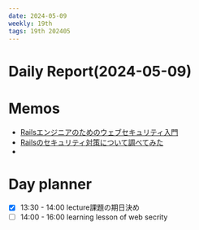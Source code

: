 ```yaml
---
date: 2024-05-09
weekly: 19th
tags: 19th 202405 
---
```

# Daily Report(2024-05-09)
# Memos
- [Railsエンジニアのためのウェブセキュリティ入門](https://www.docswell.com/s/ockeghem/5DW2WZ-ruby-on-rails-security)
- [Railsのセキュリティ対策について調べてみた](https://qiita.com/mt_yuuki/items/850ba8d92f680d998cd1)
- 
# Day planner
- [x] 13:30 - 14:00 lecture課題の期日決め
- [ ] 14:00 - 16:00 learning lesson of web secrity